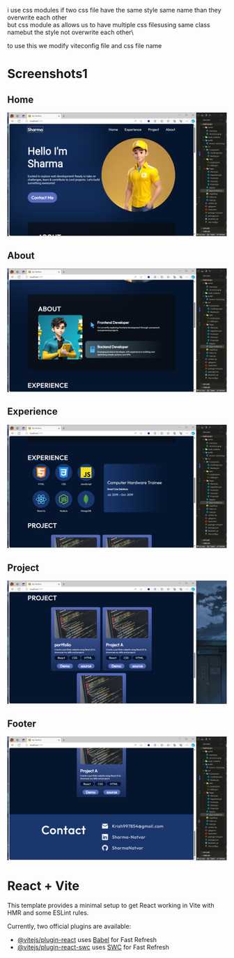 i use css modules 
if two css file have the same style same name than  they overwrite each other\
but css module as allows us to have multiple css filesusing same class namebut the style not overwrite each other\

to use this we modify viteconfig file and css file name



# Screenshots1

## Home

![App Screenshot](https://github.com/SharmaNatvar/frontEnd_project/blob/main/portfolio1/assets/ss/img0.png)



## About

![App Screenshot](https://github.com/SharmaNatvar/frontEnd_project/blob/main/portfolio1/assets/ss/img1.png)



## Experience

![App Screenshot](https://github.com/SharmaNatvar/frontEnd_project/blob/main/portfolio1/assets/ss/img2.png)




## Project

![App Screenshot](https://github.com/SharmaNatvar/frontEnd_project/blob/main/portfolio1/assets/ss/img3.png)




## Footer

![App Screenshot](https://github.com/SharmaNatvar/frontEnd_project/blob/main/portfolio1/assets/ss/img4.png)




# React + Vite

This template provides a minimal setup to get React working in Vite with HMR and some ESLint rules.

Currently, two official plugins are available:

- [@vitejs/plugin-react](https://github.com/vitejs/vite-plugin-react/blob/main/packages/plugin-react/README.md) uses [Babel](https://babeljs.io/) for Fast Refresh
- [@vitejs/plugin-react-swc](https://github.com/vitejs/vite-plugin-react-swc) uses [SWC](https://swc.rs/) for Fast Refresh
